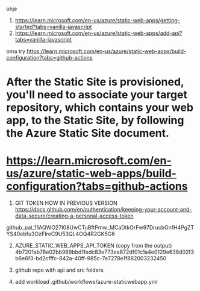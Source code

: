 ohje
1. https://learn.microsoft.com/en-us/azure/static-web-apps/getting-started?tabs=vanilla-javascript
2. https://learn.microsoft.com/en-us/azure/static-web-apps/add-api?tabs=vanilla-javascript

oma try
https://learn.microsoft.com/en-us/azure/static-web-apps/build-configuration?tabs=github-actions
# After the Static Site is provisioned, you'll need to associate your target repository, which contains your web app, to the Static Site, by following the Azure Static Site document.
# https://learn.microsoft.com/en-us/azure/static-web-apps/build-configuration?tabs=github-actions

1. GIT TOKEN  HOW IN PREVIOUS VERSION
https://docs.github.com/en/authentication/keeping-your-account-and-data-secure/creating-a-personal-access-token

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

2. AZURE_STATIC_WEB_APPS_API_TOKEN (copy from the output)
4b7201ab78e02bb989bbd1fedc83e773ea872df01c1a4e0129e638d02f3b6e6f3-bd2cfffc-842a-40ff-985c-7e7278e1f882003232450

3. github repo with api and src folders

4. add workload
.github/workflows/azure-staticwebapp.yml
